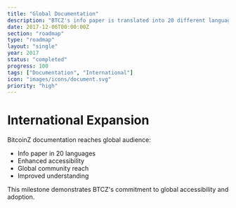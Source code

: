 ```yaml
---
title: "Global Documentation"
description: "BTCZ's info paper is translated into 20 different languages"
date: 2017-12-06T00:00:00Z
section: "roadmap"
type: "roadmap"
layout: "single"
year: 2017
status: "completed"
progress: 100
tags: ["Documentation", "International"]
icon: "images/icons/document.svg"
priority: "high"
---
```


# International Expansion

BitcoinZ documentation reaches global audience:
- Info paper in 20 languages
- Enhanced accessibility
- Global community reach
- Improved understanding

This milestone demonstrates BTCZ's commitment to global accessibility and adoption.

